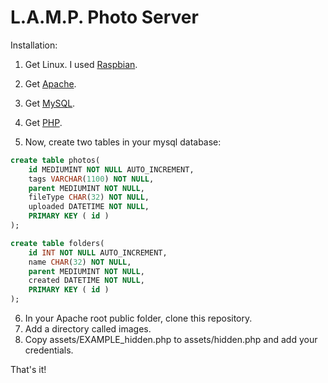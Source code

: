 # L.A.M.P. Photo Server

Installation:
1. Get Linux. I used [Raspbian](https://www.raspbian.org/).
2. Get [Apache](https://httpd.apache.org/).
3. Get [MySQL](https://www.mysql.com/).
4. Get [PHP](https://www.php.net/).

5. Now, create two tables in your mysql database:

```sql
create table photos(
    id MEDIUMINT NOT NULL AUTO_INCREMENT,
    tags VARCHAR(1100) NOT NULL,
    parent MEDIUMINT NOT NULL,
    fileType CHAR(32) NOT NULL,
    uploaded DATETIME NOT NULL,
    PRIMARY KEY ( id )
);

create table folders(
    id INT NOT NULL AUTO_INCREMENT,
    name CHAR(32) NOT NULL,
    parent MEDIUMINT NOT NULL,
    created DATETIME NOT NULL,
    PRIMARY KEY ( id )
);
```

6. In your Apache root public folder, clone this repository.
7. Add a directory called images.
8. Copy assets/EXAMPLE_hidden.php to assets/hidden.php and add your credentials.


That's it! 
